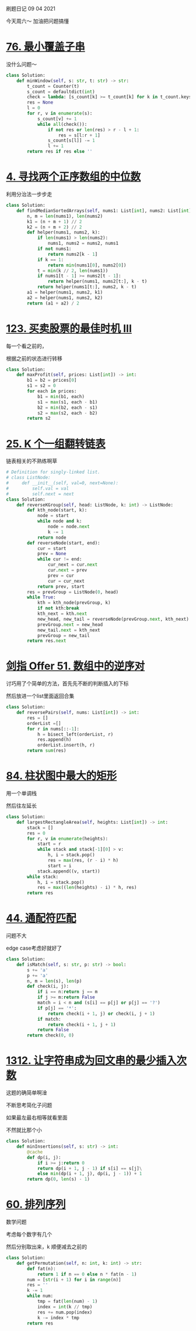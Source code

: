 刷题日记 09 04 2021

今天周六～ 加油把问题搞懂

# [76. 最小覆盖子串](https://leetcode-cn.com/problems/minimum-window-substring/)

没什么问题～

```python
class Solution:
    def minWindow(self, s: str, t: str) -> str:
        t_count = Counter(t)
        s_count = defaultdict(int)
        check = lambda: [s_count[k] >= t_count[k] for k in t_count.keys()]
        res = None
        l = 0
        for r, v in enumerate(s):
            s_count[v] += 1
            while all(check()):
                if not res or len(res) > r - l + 1:
                    res = s[l:r + 1]
                s_count[s[l]] -= 1
                l += 1
        return res if res else ''


```

# [4. 寻找两个正序数组的中位数](https://leetcode-cn.com/problems/median-of-two-sorted-arrays/)

利用分治法一步步走

```python
class Solution:
    def findMedianSortedArrays(self, nums1: List[int], nums2: List[int]) -> float:
        n, m = len(nums1), len(nums2)
        k1 = (n + m + 1) // 2
        k2 = (n + m + 2) // 2
        def helper(nums1, nums2, k):
            if len(nums1) > len(nums2):
                nums1, nums2 = nums2, nums1
            if not nums1:
                return nums2[k - 1]
            if k == 1:
                return min(nums1[0], nums2[0])
            t = min(k // 2, len(nums1))
            if nums1[t - 1] >= nums2[t - 1]:
                return helper(nums1, nums2[t:], k - t)
            return helper(nums1[t:], nums2, k - t)
        a1 = helper(nums1, nums2, k1)
        a2 = helper(nums1, nums2, k2)
        return (a1 + a2) / 2
```

# [123. 买卖股票的最佳时机 III](https://leetcode-cn.com/problems/best-time-to-buy-and-sell-stock-iii/)

每一个看之前的，

根据之前的状态进行转移

```python
class Solution:
    def maxProfit(self, prices: List[int]) -> int:
        b1 = b2 = prices[0]
        s1 = s2 = 0
        for each in prices:
            b1 = min(b1, each)
            s1 = max(s1, each - b1)
            b2 = min(b2, each - s1)
            s2 = max(s2, each - b2)
        return s2 
```

# [25. K 个一组翻转链表](https://leetcode-cn.com/problems/reverse-nodes-in-k-group/)

链表相关的不熟练啊草

```python
# Definition for singly-linked list.
# class ListNode:
#     def __init__(self, val=0, next=None):
#         self.val = val
#         self.next = next
class Solution:
    def reverseKGroup(self, head: ListNode, k: int) -> ListNode:
        def kth_node(start, k):
            node = start
            while node and k:
                node = node.next
                k -= 1
            return node
        def reverseNode(start, end):
            cur = start
            prev = None
            while cur != end:
                cur_next = cur.next
                cur.next = prev
                prev = cur
                cur = cur_next
            return prev, start
        res = prevGroup = ListNode(0, head)
        while True:
            kth = kth_node(prevGroup, k)
            if not kth:break
            kth_next = kth.next
            new_head, new_tail = reverseNode(prevGroup.next, kth_next)
            prevGroup.next = new_head
            new_tail.next = kth_next
            prevGroup = new_tail
        return res.next
```

# [剑指 Offer 51. 数组中的逆序对](https://leetcode-cn.com/problems/shu-zu-zhong-de-ni-xu-dui-lcof/)

讨巧用了个简单的方法，首先先不断的判断插入的下标

然后放进一个list里面返回合集

```python
class Solution:
    def reversePairs(self, nums: List[int]) -> int:
        res = []
        orderList =[]
        for r in nums[::-1]:
            h = bisect_left(orderList, r)
            res.append(h)
            orderList.insert(h, r)
        return sum(res)
```

# [84. 柱状图中最大的矩形](https://leetcode-cn.com/problems/largest-rectangle-in-histogram/)

用一个单调栈

然后往左延长

```python
class Solution:
    def largestRectangleArea(self, heights: List[int]) -> int:
        stack = []
        res = 0
        for r, v in enumerate(heights):
            start = r
            while stack and stack[-1][0] > v:
                h, i = stack.pop()
                res = max(res, (r - i) * h)
                start = i
            stack.append((v, start))
        while stack:
            h, i = stack.pop()
            res = max((len(heights) - i) * h, res)
        return res
```

# [44. 通配符匹配](https://leetcode-cn.com/problems/wildcard-matching/)

问题不大

edge case考虑好就好了

```python
class Solution:
    def isMatch(self, s: str, p: str) -> bool:
        s += 'a'
        p += 'a'
        n, m = len(s), len(p)
        def check(i, j):
            if i == n:return j == m
            if j >= m:return False
            match = i < n and (s[i] == p[j] or p[j] == '?')
            if p[j] == '*':
                return check(i + 1, j) or check(i, j + 1)
            if match:
                return check(i + 1, j + 1)
            return False
        return check(0, 0)
```

# [1312. 让字符串成为回文串的最少插入次数](https://leetcode-cn.com/problems/minimum-insertion-steps-to-make-a-string-palindrome/)

这题的确简单啊淦

不断思考简化子问题

如果最左最右相等就看里面

不然就比那个小

```python
class Solution:
    def minInsertions(self, s: str) -> int:
        @cache
        def dp(i, j):
            if i >= j:return 0
            return dp(i + 1, j - 1) if s[i] == s[j]\
            else min(dp(i + 1, j), dp(i, j - 1)) + 1
        return dp(0, len(s) - 1)
```

# [60. 排列序列](https://leetcode-cn.com/problems/permutation-sequence/)

 数学问题

考虑每个数字有几个

然后分别取出来，k 顺便减去之前的

```python
class Solution:
    def getPermutation(self, n: int, k: int) -> str:
        def fat(n):
            return 1 if n == 0 else n * fat(n - 1)
        num = [str(i + 1) for i in range(n)]
        res = ''
        k -= 1
        while num:
            tmp = fat(len(num) - 1)
            index = int(k // tmp)
            res += num.pop(index)
            k -= index * tmp
        return res

```

